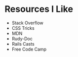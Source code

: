 <html>
<body>
<h1>Resources I Like</h1>
<ul>
<li>Stack Overflow</li>
<li>CSS Tricks</li>
<li>MDN</li>
<li>Rudy-Doc</li>
<li>Rails Casts</li>
<li>Free Code Camp</li>
</ul>
</body>
</html>
